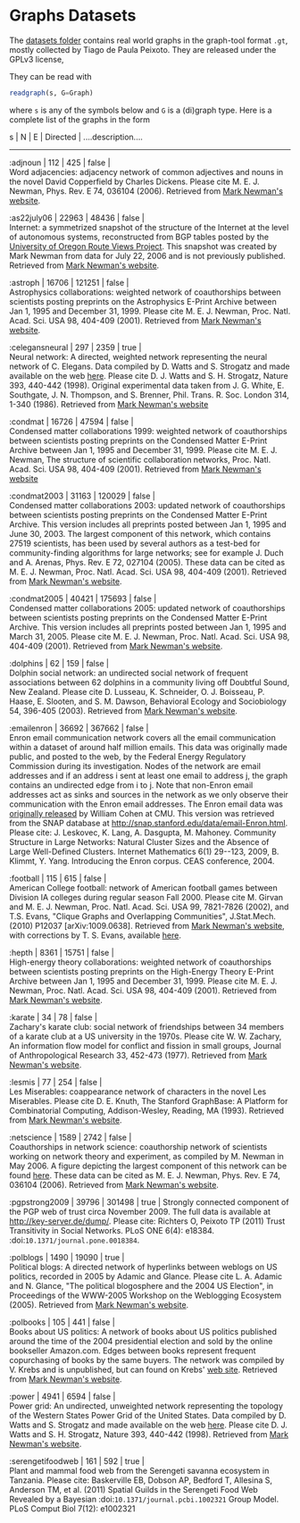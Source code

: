 # Graphs Datasets
The [datasets folder](https://github.com/CarloLucibello/Erdos.jl/tree/master/datasets)
contains real world graphs in the graph-tool format `.gt`, mostly
collected by Tiago de Paula Peixoto. They are released under the GPLv3 license,

They can be read with
```julia
readgraph(s, G=Graph)
```
where `s` is any of the symbols below and `G` is a (di)graph type.
Here is a complete list of the graphs in the form

 s        |      N        |    E         |   Directed |
....description....

---------------------------------------------------

:adjnoun        |      112    |      425    |      false |    
 Word adjacencies: adjacency network of common  adjectives and nouns in the novel David Copperfield by Charles Dickens. Please cite M. E. J. Newman, Phys. Rev. E 74, 036104 (2006). Retrieved from [Mark Newman's website](http://www-personal.umich.edu/~mejn/netdata/).

:as22july06     |     22963   |     48436   |     false  |   
Internet: a symmetrized snapshot of the structure of the Internet at the level of autonomous systems, reconstructed from BGP tables posted by the [University of Oregon Route Views Project](http://routeviews.org/). This snapshot was created by Mark Newman from data for July 22, 2006 and is not previously published. Retrieved from [Mark Newman's website]( http://www-personal.umich.edu/~mejn/netdata/).

:astroph        |     16706   |     121251  |     false  |   
Astrophysics collaborations: weighted network of coauthorships between scientists posting preprints on the Astrophysics E-Print Archive between Jan 1, 1995 and December 31, 1999. Please cite M. E. J. Newman, Proc. Natl. Acad. Sci. USA 98, 404-409 (2001). Retrieved from [Mark Newman's website](http://www-personal.umich.edu/~mejn/netdata/).

:celegansneural |      297    |      2359   |      true  |    
Neural network: A directed, weighted network representing the neural network of C. Elegans. Data compiled by D. Watts and S. Strogatz and made available on the web [here](http://cdg.columbia.edu/cdg/datasets). Please cite D. J. Watts and S. H. Strogatz, Nature 393, 440-442 (1998). Original experimental data taken from J. G. White, E. Southgate, J. N. Thompson, and S. Brenner, Phil. Trans. R. Soc. London 314, 1-340 (1986). Retrieved from [Mark Newman's website](http://www-personal.umich.edu/~mejn/netdata/)

:condmat        |     16726   |     47594   |     false  |   
Condensed matter collaborations 1999: weighted network of coauthorships between scientists posting preprints on the Condensed Matter E-Print Archive between Jan 1, 1995 and December 31, 1999. Please cite M. E. J. Newman, The structure of scientific collaboration networks, Proc. Natl. Acad. Sci. USA 98, 404-409 (2001). Retrieved from [Mark Newman's website](http://www-personal.umich.edu/~mejn/netdata/)

:condmat2003    |    31163    |    120029   |    false   |  
Condensed matter collaborations 2003: updated network of coauthorships between scientists posting preprints on the Condensed Matter E-Print Archive. This version includes all preprints posted between Jan 1, 1995 and June 30, 2003. The largest component of this network, which contains 27519 scientists, has been used by several authors as a test-bed for community-finding algorithms for large networks; see for example J. Duch and A. Arenas, Phys. Rev. E 72, 027104 (2005). These data can be cited as M. E. J. Newman, Proc. Natl. Acad. Sci. USA 98, 404-409 (2001). Retrieved from [Mark Newman's website](http://www-personal.umich.edu/~mejn/netdata/).

:condmat2005    |    40421    |    175693   |    false   |  
Condensed matter collaborations 2005: updated network of coauthorships between scientists posting preprints on the Condensed Matter E-Print Archive. This version includes all preprints posted between Jan 1, 1995 and March 31, 2005. Please cite M. E. J. Newman, Proc. Natl. Acad. Sci. USA 98, 404-409 (2001). Retrieved from [Mark Newman's website](http://www-personal.umich.edu/~mejn/netdata/).

:dolphins       |      62     |      159    |      false |   
Dolphin social network: an undirected social network of frequent associations between 62 dolphins in a community living off Doubtful Sound, New Zealand. Please cite D. Lusseau, K. Schneider, O. J. Boisseau, P. Haase, E. Slooten, and S. M. Dawson, Behavioral Ecology and Sociobiology 54, 396-405 (2003). Retrieved from [Mark Newman's website](http://www-personal.umich.edu/~mejn/netdata/).

:emailenron     |     36692   |     367662  |     false  |   
Enron email communication network covers all the email communication within a dataset of around half million emails. This data was originally made public, and posted to the web, by the Federal Energy Regulatory Commission during its investigation. Nodes of the network are email addresses and if an address i sent at least one email to address j, the graph contains an undirected edge from i to j. Note that non-Enron email addresses act as sinks and sources in the network as we only observe their communication with the Enron email addresses. The Enron email data was [originally released]( http://www.cs.cmu.edu/~enron/) by William Cohen at CMU. This version was retrieved from the SNAP database at http://snap.stanford.edu/data/email-Enron.html. Please cite: J. Leskovec, K. Lang, A. Dasgupta, M. Mahoney. Community Structure in Large Networks: Natural Cluster Sizes and the Absence of Large Well-Defined Clusters. Internet Mathematics 6(1) 29--123, 2009,  B. Klimmt, Y. Yang. Introducing the Enron corpus. CEAS conference, 2004.

:football       |      115    |      615    |      false |    
American College football: network of American football games between Division IA colleges during regular season Fall 2000. Please cite M. Girvan and M. E. J. Newman, Proc. Natl. Acad. Sci. USA 99, 7821-7826 (2002), and T.S. Evans, "Clique Graphs and Overlapping Communities", J.Stat.Mech. (2010) P12037 [arXiv:1009.0638]. Retrieved from [Mark Newman's website]( http://www-personal.umich.edu/~mejn/netdata/), with corrections by T. S. Evans, available [here](http://figshare.com/articles/American_College_Football_Network_Files/93179).

:hepth          |     8361    |     15751   |     false  |   
High-energy theory collaborations: weighted network of coauthorships between scientists posting preprints on the High-Energy Theory E-Print Archive between Jan 1, 1995 and December 31, 1999. Please cite M. E. J. Newman, Proc. Natl. Acad. Sci. USA 98, 404-409 (2001). Retrieved from [Mark Newman's website](http://www-personal.umich.edu/~mejn/netdata/).

:karate         |      34     |      78     |      false |    
Zachary's karate club: social network of friendships between 34 members of a karate club at a US university in the 1970s. Please cite W. W. Zachary, An information flow model for conflict and fission in small groups, Journal of Anthropological Research 33, 452-473 (1977). Retrieved from [Mark Newman's website](http://www-personal.umich.edu/~mejn/netdata/).

:lesmis         |      77     |      254    |      false |    
Les Miserables: coappearance network of characters in the novel Les Miserables. Please cite D. E. Knuth, The Stanford GraphBase: A Platform for Combinatorial Computing, Addison-Wesley, Reading, MA (1993). Retrieved from [Mark Newman's website](http://www-personal.umich.edu/~mejn/netdata/).

:netscience     |      1589   |      2742   |      false |    
Coauthorships in network science: coauthorship network of scientists working on network theory and experiment, as compiled by M. Newman in May 2006. A figure depicting the largest component of this network can be found [here](http://www-personal.umich.edu/~mejn/centrality/). These data can be cited as M. E. J. Newman, Phys. Rev. E 74, 036104 (2006). Retrieved from [Mark Newman's website](http://www-personal.umich.edu/~mejn/netdata/).

:pgpstrong2009  |    39796    |    301498   |    true    |
Strongly connected component of the PGP web of trust circa November 2009. The full data is available at http://key-server.de/dump/. Please cite: Richters O, Peixoto TP (2011) Trust Transitivity in Social Networks. PLoS ONE 6(4): e18384. :doi:`10.1371/journal.pone.0018384`.

:polblogs       |      1490   |      19090  |      true  |    
Political blogs: A directed network of hyperlinks between weblogs on US politics, recorded in 2005 by Adamic and Glance. Please cite L. A. Adamic and N. Glance, "The political blogosphere and the 2004 US Election", in Proceedings of the WWW-2005 Workshop on the Weblogging Ecosystem (2005). Retrieved from [Mark Newman's website](http://www-personal.umich.edu/~mejn/netdata/).

:polbooks       |      105    |      441    |      false |    
Books about US politics: A network of books about US politics published around the time of the 2004 presidential election and sold by the online bookseller Amazon.com. Edges between books represent frequent copurchasing of books by the same buyers. The network was compiled by V. Krebs and is unpublished, but can found on Krebs' [web site](http://www.orgnet.com/). Retrieved from [Mark Newman's website](http://www-personal.umich.edu/~mejn/netdata/).

:power          |      4941   |      6594   |      false |   
 Power grid: An undirected, unweighted network representing the topology of the Western States Power Grid of the United States. Data compiled by D. Watts and S. Strogatz and made available on the web [here](http://cdg.columbia.edu/cdg/datasets). Please cite D. J. Watts and S. H. Strogatz, Nature 393, 440-442 (1998). Retrieved from [Mark Newman's website](http://www-personal.umich.edu/~mejn/netdata/).

:serengetifoodweb |   161     |     592     |     true   |   
Plant and mammal food web from the Serengeti savanna ecosystem in Tanzania. Please cite: Baskerville EB, Dobson AP, Bedford T, Allesina S, Anderson TM, et al. (2011) Spatial Guilds in the Serengeti Food Web Revealed by a Bayesian :doi:`10.1371/journal.pcbi.1002321` Group Model. PLoS Comput Biol 7(12): e1002321
